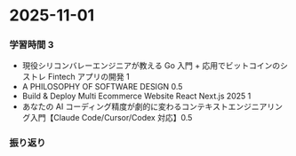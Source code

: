 # 2025-11-01

### 学習時間 3

- 現役シリコンバレーエンジニアが教える Go 入門 + 応用でビットコインのシストレ Fintech アプリの開発 1
- A PHILOSOPHY OF SOFTWARE DESIGN 0.5
- Build & Deploy Multi Ecommerce Website React Next.js 2025 1
- あなたの AI コーディング精度が劇的に変わるコンテキストエンジニアリング入門【Claude Code/Cursor/Codex 対応】0.5

### 振り返り

